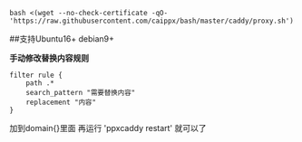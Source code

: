 ``
bash <(wget --no-check-certificate -qO- 'https://raw.githubusercontent.com/caippx/bash/master/caddy/proxy.sh')
``


##支持Ubuntu16+ debian9+


**手动修改替换内容规则**


```
filter rule {
    path .*
    search_pattern "需要替换内容"
    replacement "内容"
}
```


加到domain{}里面 再运行 'ppxcaddy restart' 就可以了
